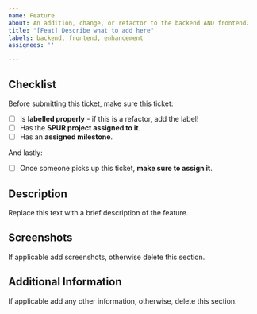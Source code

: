 ```yaml
---
name: Feature
about: An addition, change, or refactor to the backend AND frontend.
title: "[Feat] Describe what to add here"
labels: backend, frontend, enhancement
assignees: ''

---
```


## Checklist
Before submitting this ticket, make sure this ticket:
- [ ] Is **labelled properly** - if this is a refactor, add the label!
- [ ] Has the **SPUR project assigned to it**.
- [ ] Has an **assigned milestone**.

And lastly:
- [ ] Once someone picks up this ticket, **make sure to assign it**.

## Description
Replace this text with a brief description of the feature.

## Screenshots
If applicable add screenshots, otherwise delete this section.

## Additional Information
If applicable add any other information, otherwise, delete this section.
